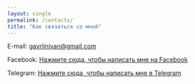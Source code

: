 ```yaml
---
layout: single
permalink: /contacts/
title: "Как связаться со мной"
---
```

E-mail: gavrlinivan@gmail.com

Facebook: <a href="https://facebook.com/gavrilinivan">Нажмите сюда, чтобы написать мне на Facebook</a>
  
Telegram: <a href="https://t.me/IvanGavrilin">Нажмите сюда, чтобы написать мне в Telegram</a>
